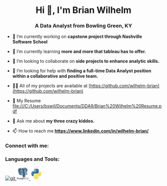 <h1 align="center">Hi 👋, I'm Brian Wilhelm</h1>
<h3 align="center">A Data Analyst from Bowling Green, KY</h3>

- 🔭 I’m currently working on **capstone project through Nashville Software School**

- 🌱 I’m currently learning **more and more that tableau has to offer.**

- 👯 I’m looking to collaborate on **side projects to enhance analytic skills.**

- 🤝 I’m looking for help with **finding a full-time Data Analyst position within a collaborative and positive team.**

- 👨‍💻 All of my projects are available at [https://github.com/wilhelm-brian](https://github.com/wilhelm-brian)

- 📄 My Resume [file:///C:/Users/bswil/Documents/DDA9/Brian%20Wilhelm%20Resume.pdf](file:///C:/Users/bswil/Documents/DDA9/Brian%20Wilhelm%20Resume.pdf)

- 💬 Ask me about **my three crazy kiddos.**

- 📫 How to reach me **https://www.linkedin.com/in/wilhelm-brian/**

<h3 align="left">Connect with me:</h3>
<p align="left">
</p>

<h3 align="left">Languages and Tools:</h3>
<p align="left"> <a href="https://git-scm.com/" target="_blank" rel="noreferrer"> <img src="https://www.vectorlogo.zone/logos/git-scm/git-scm-icon.svg" alt="git" width="40" height="40"/> </a> <a href="https://www.postgresql.org" target="_blank" rel="noreferrer"> <img src="https://raw.githubusercontent.com/devicons/devicon/master/icons/postgresql/postgresql-original-wordmark.svg" alt="postgresql" width="40" height="40"/> </a> <a href="https://www.python.org" target="_blank" rel="noreferrer"> <img src="https://raw.githubusercontent.com/devicons/devicon/master/icons/python/python-original.svg" alt="python" width="40" height="40"/> </a> </p>

